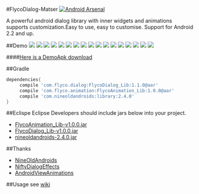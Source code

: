 #FlycoDialog-Matser
[![Android Arsenal](https://img.shields.io/badge/Android%20Arsenal-FlycoDialog--Matser-green.svg?style=flat)](https://android-arsenal.com/details/1/2430)

A powerful android dialog library with inner widgets and animations supports customization.Easy to use, easy to customise. Support for Android 2.2 and up. 

##Demo
![](https://github.com/H07000223/FlycoDialog_Master/blob/master/gif/preview_1.gif)
![](https://github.com/H07000223/FlycoDialog_Master/blob/master/gif/preview_2.gif)
![](https://github.com/H07000223/FlycoDialog_Master/blob/master/gif/preview_3.gif)
![](https://github.com/H07000223/FlycoDialog_Master/blob/master/gif/preview_4.gif)
![](https://github.com/H07000223/FlycoDialog_Master/blob/master/gif/preview_5.gif)
![](https://github.com/H07000223/FlycoDialog_Master/blob/master/gif/preview_6.gif)
![](https://github.com/H07000223/FlycoDialog_Master/blob/master/gif/preview_7.gif)
![](https://github.com/H07000223/FlycoDialog_Master/blob/master/gif/preview_8.gif)
![](https://github.com/H07000223/FlycoDialog_Master/blob/master/gif/preview_9.gif)
![](https://github.com/H07000223/FlycoDialog_Master/blob/master/gif/preview_10.gif)
![](https://github.com/H07000223/FlycoDialog_Master/blob/master/gif/preview_11.gif)
![](https://github.com/H07000223/FlycoDialog_Master/blob/master/gif/preview_12.gif)
![](https://github.com/H07000223/FlycoDialog_Master/blob/master/gif/preview_13.gif)
![](https://github.com/H07000223/FlycoDialog_Master/blob/master/gif/preview_14.gif)
![](https://github.com/H07000223/FlycoDialog_Master/blob/master/gif/preview_15.gif)
![](https://github.com/H07000223/FlycoDialog_Master/blob/master/gif/preview_16.gif)
![](https://github.com/H07000223/FlycoDialog_Master/blob/master/gif/preview_17.gif)

####[Here is a DemoApk download](http://fir.im/mj9p)

##Gradle

```groovy
dependencies{
     compile 'com.flyco.dialog:FlycoDialog_Lib:1.1.0@aar'
     compile 'com.flyco.animation:FlycoAnimation_Lib:1.0.0@aar'
     compile 'com.nineoldandroids:library:2.4.0'
}
```

##Eclispe
Eclipse Developers should include jars below into your project.
*   [FlycoAnimation_Lib-v1.0.0.jar](https://github.com/H07000223/FlycoDialog_Master/blob/master/Jar/v1.0.0/FlycoAnimation_Lib-v1.0.0.jar)
*   [FlycoDialog_Lib-v1.0.0.jar](https://github.com/H07000223/FlycoDialog_Master/blob/master/Jar/v1.0.0/FlycoDialog_Lib-v1.0.0.jar)
*   [nineoldandroids-2.4.0.jar](https://github.com/H07000223/FlycoDialog_Master/blob/master/Jar/nineoldandroids-2.4.0.jar)

##Thanks
*   [NineOldAndroids](https://github.com/JakeWharton/NineOldAndroids)
*   [NiftyDialogEffects](https://github.com/sd6352051/NiftyDialogEffects)
*   [AndroidViewAnimations](https://github.com/daimajia/AndroidViewAnimations)

##Usage
see [wiki](https://github.com/H07000223/FlycoDialog_Master/wiki)
